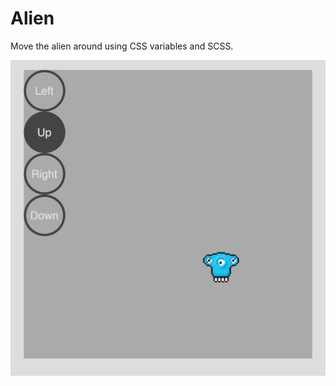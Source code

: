 # Alien
Move the alien around using CSS variables and SCSS.

![alien](https://github.com/AlirieGray/alien/blob/master/images/alien.png)
